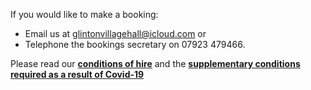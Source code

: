 


If you would like to make a booking:

- Email us at [glintonvillagehall@icloud.com](mailto:glintonvillagehall@icloud.com?subject=Booking%20enquiry) or
- Telephone the bookings secretary on 07923 479466.

    
Please read our [**conditions of hire**](/conditions)  and the [**supplementary conditions required as a result of Covid-19**](CovidT&C.pdf)










    


    
